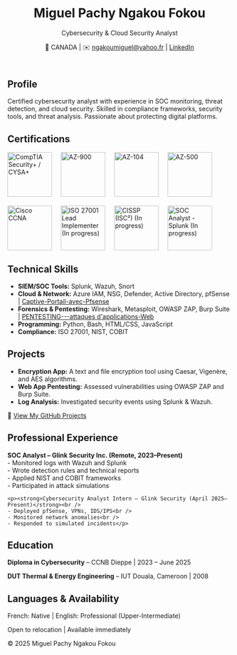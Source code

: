 <!DOCTYPE html>
<html lang="en">
<head>
  <meta charset="UTF-8" />
  <meta name="viewport" content="width=device-width, initial-scale=1.0"/>
  <title>Miguel Pachy Ngakou Fokou – Cybersecurity Portfolio</title>
  <link rel="stylesheet" href="style.css" />
</head>
<body>
  <header>
    <h1>Miguel Pachy Ngakou Fokou</h1>
    <p>Cybersecurity & Cloud Security Analyst</p>
    <p>📍 CANADA | ✉️ <a href="mailto:ngakoumiguel@yahoo.fr">ngakoumiguel@yahoo.fr</a> | <a href="https://linkedin.com/in/miguel-ngakou-a93740b3" target="_blank">LinkedIn</a></p>
  </header>

  <section>
    <h2>Profile</h2>
    <p>Certified cybersecurity analyst with experience in SOC monitoring, threat detection, and cloud security. Skilled in compliance frameworks, security tools, and threat analysis. Passionate about protecting digital platforms.</p>
  </section>

  <section>
  <h2>Certifications</h2>
  <div style="display: flex; flex-wrap: wrap; gap: 20px;">
    <img src="https://upload.wikimedia.org/wikipedia/commons/thumb/d/dc/CompTIA_logo.svg/200px-CompTIA_logo.svg.png" alt="CompTIA Security+ / CYSA+" width="100" />
    <img src="https://learn.microsoft.com/en-us/media/learn/certification/badges/microsoft-certified-fundamentals-badge.svg" alt="AZ-900" width="100" />
    <img src="https://learn.microsoft.com/en-us/media/learn/certification/badges/microsoft-certified-associate-badge.svg" alt="AZ-104" width="100" />
    <img src="https://learn.microsoft.com/en-us/media/learn/certification/badges/microsoft-certified-expert-badge.svg" alt="AZ-500" width="100" />
    <img src="https://upload.wikimedia.org/wikipedia/commons/thumb/6/64/Cisco_logo.svg/200px-Cisco_logo.svg.png" alt="Cisco CCNA" width="100" />
    <img src="https://upload.wikimedia.org/wikipedia/commons/thumb/f/f5/ISO_Logo.svg/200px-ISO_Logo.svg.png" alt="ISO 27001 Lead Implementer (In progress)" width="100" />
    <img src="https://www.isc2.org/-/media/ISC2/Images/Logos/ISC2-Logo.ashx" alt="CISSP (ISC²) (In progress)" width="100" />
    <img src="https://www.splunk.com/content/dam/splunk2/images/certification/Splunk-Certified-Security-Analyst-badge.png" alt="SOC Analyst - Splunk (In progress)" width="100" />
  </div>
</section>


  <section>
    <h2>Technical Skills</h2>
    <ul>
      <li><strong>SIEM/SOC Tools:</strong> Splunk, Wazuh, Snort</li>
      <li><strong>Cloud & Network:</strong> Azure IAM, NSG, Defender, Active Directory, pfSense  | <a href="https://github.com/elpacha2/Network-Security---Captive-Portail-avec-Pfsense-FreeRADIUS-et-DaloRADIUS/blob/main/labo%2312%20SECS1033%20miguel%20ngakou.pdf" target="_blank">Captive-Portail-avec-Pfsense</a></li>
      <li><strong>Forensics & Pentesting:</strong> Wireshark, Metasploit, OWASP ZAP, Burp Suite | <a href="https://github.com/elpacha2/PENTESTING---attaques-d-applications-Web/blob/main/Lab%235%20Entreprise%20CCNB.pdf" target="_blank">PENTESTING---attaques d'applications-Web</a> </li>
      <li><strong>Programming:</strong> Python, Bash, HTML/CSS, JavaScript</li>
      <li><strong>Compliance:</strong> ISO 27001, NIST, COBIT</li>
    </ul>
  </section>

  <section>
    <h2>Projects</h2>
    <ul>
      <li><strong>Encryption App:</strong> A text and file encryption tool using Caesar, Vigenère, and AES algorithms.</li>
      <li><strong>Web App Pentesting:</strong> Assessed vulnerabilities using OWASP ZAP and Burp Suite.</li> 
      <li><strong>Log Analysis:</strong> Investigated security events using Splunk & Wazuh.</li>
    </ul>
    <!-- Optional GitHub Links -->
    <p>🔗 <a href="https://github.com/elpacha2?tab=repositories" target="_blank">View My GitHub Projects</a></p>
  </section>

  <section>
    <h2>Professional Experience</h2>
    <p><strong>SOC Analyst – Glink Security Inc. (Remote, 2023–Present)</strong><br />
    - Monitored logs with Wazuh and Splunk<br />
    - Wrote detection rules and technical reports<br />
    - Applied NIST and COBIT frameworks<br />
    - Participated in attack simulations</p>

    <p><strong>Cybersecurity Analyst Intern – Glink Security (April 2025–Present)</strong><br />
    - Deployed pfSense, VPNs, IDS/IPS<br />
    - Monitored network anomalies<br />
    - Responded to simulated incidents</p>
  </section>

  <section>
    <h2>Education</h2>
    <p><strong>Diploma in Cybersecurity</strong> – CCNB Dieppe | 2023 – June 2025</p>
    <p><strong>DUT Thermal & Energy Engineering</strong> – IUT Douala, Cameroon | 2008</p>
  </section>

  <section>
    <h2>Languages & Availability</h2>
    <p>French: Native | English: Professional (Upper-Intermediate)</p>
    <p>Open to relocation | Available immediately</p>
  </section>

  <footer>
    <p>© 2025 Miguel Pachy Ngakou Fokou</p>
  </footer>
</body>
</html>
